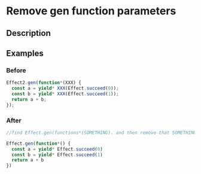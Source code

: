 # Remove gen function parameters

## Description

## Examples

### Before

```ts
Effect2.gen(function*(XXX) {
  const a = yield* XXX(Effect.succeed(0));
  const b = yield* XXX(Effect.succeed(1));
  return a + b;
});
```

### After

```ts
//find Effect.gen(functions*(SOMETHING). and then remove that SOMETHING identifier and any other usages of that identifier within that expression.

Effect.gen(function*() {
  const a = yield* Effect.succeed(0)
  const b = yield* Effect.succeed(1)
  return a + b
})
```

